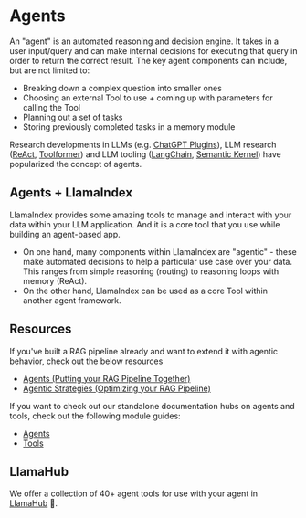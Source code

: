 # Agents

An "agent" is an automated reasoning and decision engine. It takes in a user input/query and can make internal decisions for executing
that query in order to return the correct result. The key agent components can include, but are not limited to:

- Breaking down a complex question into smaller ones
- Choosing an external Tool to use + coming up with parameters for calling the Tool
- Planning out a set of tasks
- Storing previously completed tasks in a memory module

Research developments in LLMs (e.g. [ChatGPT Plugins](https://openai.com/blog/chatgpt-plugins)), LLM research ([ReAct](https://arxiv.org/abs/2210.03629), [Toolformer](https://arxiv.org/abs/2302.04761)) and LLM tooling ([LangChain](https://python.langchain.com/en/latest/modules/agents.html), [Semantic Kernel](https://github.com/microsoft/semantic-kernel)) have popularized the concept of agents.

## Agents + LlamaIndex

LlamaIndex provides some amazing tools to manage and interact with your data within your LLM application. And it is a core tool that you use while building an agent-based app.

- On one hand, many components within LlamaIndex are "agentic" - these make automated decisions to help a particular use case over your data. This ranges from simple reasoning (routing) to reasoning loops with memory (ReAct).
- On the other hand, LlamaIndex can be used as a core Tool within another agent framework.

## Resources

If you've built a RAG pipeline already and want to extend it with agentic behavior, check out the below resources

- [Agents (Putting your RAG Pipeline Together)](../understanding/putting_it_all_together/agents.md)
- [Agentic Strategies (Optimizing your RAG Pipeline)](../optimizing/agentic_strategies/agentic_strategies.md)

If you want to check out our standalone documentation hubs on agents and tools, check out the following module guides:

- [Agents](../module_guides/deploying/agents/index.md)
- [Tools](../module_guides/deploying/agents/tools.md)

## LlamaHub

We offer a collection of 40+ agent tools for use with your agent in [LlamaHub](https://llamahub.ai/) 🦙.
